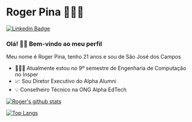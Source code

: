 
<!--
### Hi there 👋
**RogerPina2/RogerPina2** is a ✨ _special_ ✨ repository because its `README.md` (this file) appears on your GitHub profile.

Here are some ideas to get you started:

- 🔭 I’m currently working on ...
- 🌱 I’m currently learning ...
- 👯 I’m looking to collaborate on ...
- 🤔 I’m looking for help with ...
- 💬 Ask me about ...
- 📫 How to reach me: ...
- 😄 Pronouns: ...
- ⚡ Fun fact: ...
-->

# Roger Pina 👨🏾‍💻

[![Linkedin Badge](https://img.shields.io/badge/-LinkedIn-blue?style=flat-square&logo=Linkedin&logoColor=white&link=https://www.linkedin.com/in/roger-pina/)](https://www.linkedin.com/in/roger-pina/)
<!--
[![Youtube Badge](https://img.shields.io/badge/-YouTube-c14438?style=flat-square&logo=YouTube&logoColor=white&link=https://www.youtube.com/user/marcelorde391/)](https://www.youtube.com/user/marcelorde391/)
-->

<!--

### Hellooo! 👋🏾 Welcome to my profile

My name is Roger and ...:

 - 😄 I really like to learn
 - 📊 I'm working with Business Intelligence
 - 📚 Currently studying Azure and LGPD
 - 🌍 And I also like to travel

-->

### Olá! 👋🏾 Bem-vindo ao meu perfil

Meu nome é Roger Pina, tenho 21 anos e sou de São José dos Campos

 - 👨🏾‍🎓 Atualmente estou no 9º semestre de Engenharia de Computação no Insper
 - 📈 Sou Diretor Executivo do Alpha Alumni
 - 💡 Conselheiro Técnico na ONG Alpha EdTech

<!-- 

![](https://img.shields.io/badge/Learning-C++-informational) ![](https://img.shields.io/badge/Learning-Python-informational) ![](https://img.shields.io/badge/Learning-TS-informational) ![](https://img.shields.io/badge/Learning-Elixir-informational) ![](https://img.shields.io/badge/Learning-JS-informational) ![](https://img.shields.io/badge/Learning-EN-informational)
 
[![Miguel's github stats](https://github-readme-stats.vercel.app/api?username=Miguel-EpicJS&theme=merko)](https://github.com/Miguel-EpicJS/github-readme-stats)

[![Top Langs](https://github-readme-stats.vercel.app/api/top-langs/?username=Miguel-EpicJS&theme=merko)](https://github.com/Miguel-EpicJS/github-readme-stats)

-->

[![Roger's github stats](https://github-readme-stats.vercel.app/api?username=RogerPina2&theme=merko)](https://github.com/RogerPina2/github-readme-stats)

[![Top Langs](https://github-readme-stats.vercel.app/api/top-langs/?username=RogerPina2&theme=merko)](https://github.com/RogerPina2/github-readme-stats)
